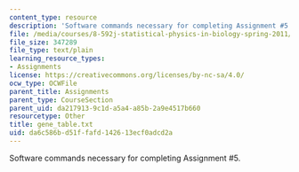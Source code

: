 ```yaml
---
content_type: resource
description: 'Software commands necessary for completing Assignment #5.'
file: /media/courses/8-592j-statistical-physics-in-biology-spring-2011/da6c586bd51ffafd142613ecf0adcd2a_gene_table.txt
file_size: 347289
file_type: text/plain
learning_resource_types:
- Assignments
license: https://creativecommons.org/licenses/by-nc-sa/4.0/
ocw_type: OCWFile
parent_title: Assignments
parent_type: CourseSection
parent_uid: da217913-9c1d-a5a4-a85b-2a9e4517b660
resourcetype: Other
title: gene_table.txt
uid: da6c586b-d51f-fafd-1426-13ecf0adcd2a
---
```

Software commands necessary for completing Assignment #5.